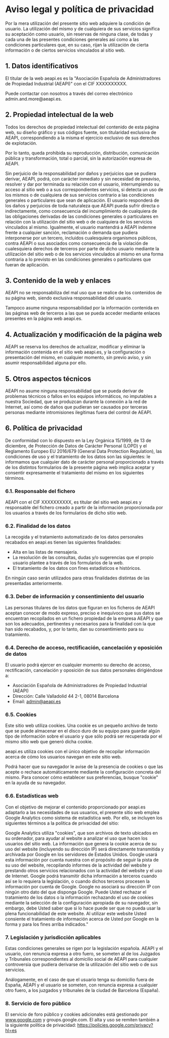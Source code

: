 <style>
  #backgroundImage {
    background-image: url('assets/img/background_6.jpg');
    filter: none;
  }
</style>

# Aviso legal y política de privacidad

Por la mera utilización del presente sitio web adquiere la condición de usuario. La utilización del mismo y de cualquiera de sus servicios significa su aceptación como usuario, sin reservas de ninguna clase, de todas y cada una de las presentes condiciones generales así como a las condiciones particulares que, en su caso, rijan la utilización de cierta información o de ciertos servicios vinculados al sitio web.

## 1. Datos identificativos

El titular de la web aeapi.es es la "Asociación Española de Administradores de Propiedad Industrial (AEAPI)" con el CIF XXXXXXXXXX.

Puede contactar con nosotros a través del correo electrónico <span class="email">admin<span class="antispam">.and.more</span>@aeapi.es</span>.

## 2. Propiedad intelectual de la web

Todos los derechos de propiedad intelectual del contenido de esta página web, su diseño gráfico y sus códigos fuente, son titularidad exclusiva de AEAPI, correspondiendo a la misma el ejercicio exclusivo de sus derechos de explotación.

Por lo tanto, queda prohibida su reproducción, distribución, comunicación pública y transformación, total o parcial, sin la autorización expresa de AEAPI.

Sin perjuicio de la responsabilidad por daños y perjuicios que se pudiera derivar, AEAPI, podrá, con carácter inmediato y sin necesidad de preaviso, resolver y dar por terminada su relación con el usuario, interrumpiendo su acceso al sitio web o a sus correspondientes servicios, si detecta un uso de los mismos o de cualquiera de sus servicios contrario a las condiciones generales o particulares que sean de aplicación. El usuario responderá de los daños y perjuicios de toda naturaleza que AEAPI pueda sufrir directa o indirectamente, como consecuencia del incumplimiento de cualquiera de las obligaciones derivadas de las condiciones generales o particulares en relación con la utilización del sitio web o de cualquiera de los servicios vinculados al mismo. Igualmente, el usuario mantendrá a AEAPI indemne frente a cualquier sanción, reclamación o demanda que pudiera interponerse por un tercero, incluidos cualesquiera organismos públicos, contra AEAPI o sus asociados como consecuencia de la violación de cualesquiera derechos de terceros por parte de dicho usuario mediante la utilización del sitio web o de los servicios vinculados al mismo en una forma contraria a lo previsto en las condiciones generales o particulares que fueran de aplicación.

## 3. Contenido de la web y enlaces

AEAPI no se responsabiliza del mal uso que se realice de los contenidos de su página web, siendo exclusiva responsabilidad del usuario.

Tampoco asume ninguna responsabilidad por la información contenida en las páginas web de terceros a las que se pueda acceder mediante enlaces presentes en la página web aeapi.es.

## 4. Actualización y modificación de la página web

AEAPI se reserva los derechos de actualizar, modificar y eliminar la información contenida en el sitio web aeapi.es, y la configuración o presentación del mismo, en cualquier momento, sin previo aviso, y sin asumir responsabilidad alguna por ello.

## 5. Otros aspectos técnicos

AEAPI no asume ninguna responsabilidad que se pueda derivar de problemas técnicos o fallos en los equipos informáticos, no imputables a nuestra Sociedad, que se produzcan durante la conexión a la red de Internet, así como de daños que pudieran ser causados por terceras personas mediante intromisiones ilegítimas fuera del control de AEAPI.

## 6. Política de privacidad

De conformidad con lo dispuesto en la Ley Orgánica 15/1999, de 13 de diciembre, de Protección de Datos de Carácter Personal (LOPD) y el Reglamento Europeo EU 2016/679 (General Data Protection Regulation), las condiciones de uso y el tratamiento de los datos son las siguientes: le informamos que cualquier dato de carácter personal proporcionado a través de los distintos formularios de la presente página web implica aceptar y consentir expresamente el tratamiento del mismo en los siguientes términos.

### 6.1. Responsable del fichero

AEAPI con el CIF XXXXXXXXXX, es titular del sitio web aeapi.es y responsable del fichero creado a partir de la información proporcionada por los usuarios a través de los formularios de dicho sitio web.

### 6.2. Finalidad de los datos

La recogida y el tratamiento automatizado de los datos personales recabados en aeapi.es tienen las siguientes finalidades:

* Alta en las listas de mensajería.
* La resolución de las consultas, dudas y/o sugerencias que el propio usuario plantee a través de los formularios de la web.
* El tratamiento de los datos con fines estadísticos e históricos.

En ningún caso serán utilizados para otras finalidades distintas de las presentadas anteriormente.

### 6.3. Deber de información y consentimiento del usuario

Las personas titulares de los datos que figuran en los ficheros de AEAPI aceptan conocer de modo expreso, preciso e inequívoco que sus datos se encuentran recopilados en un fichero propiedad de la empresa AEAPI y que son los adecuados, pertinentes y necesarios para la finalidad con la que han sido recabados, y, por lo tanto, dan su consentimiento para su tratamiento.

### 6.4. Derecho de acceso, rectificación, cancelación y oposición de datos

El usuario podrá ejercer en cualquier momento su derecho de acceso, rectificación, cancelación y oposición de sus datos personales dirigiéndose a:

* Asociación Española de Administradores de Propiedad Industrial (AEAPI)
* Dirección: Calle Valladolid 44 2-1, 08014 Barcelona
* Email: admin@aeapi.es

### 6.5. Cookies

Este sitio web utiliza cookies. Una cookie es un pequeño archivo de texto que se puede almacenar en el disco duro de su equipo para guardar algún tipo de información sobre el usuario y que sólo podrá ser recuperada por el mismo sitio web que generó dicha cookie.

aeapi.es utiliza cookies con el único objetivo de recopilar información acerca de cómo los usuarios navegan en este sitio web.

Podrá hacer que su navegador le avise de la presencia de cookies o que las acepte o rechace automáticamente mediante la configuración concreta del mismo. Para conocer cómo establecer sus preferencias, busque "cookie" en la ayuda de su navegador.

### 6.6. Estadísticas web

Con el objetivo de mejorar el contenido proporcionado por aeapi.es adaptarlo a las necesidades de sus usuarios, el presente sitio web emplea Google Analytics como sistema de estadística web. Por ello, se incluyen los siguientes términos a la política de privacidad del sitio:

Google Analytics utiliza "cookies", que son archivos de texto ubicados en su ordenador, para ayudar al website a analizar el uso que hacen los usuarios del sitio web. La información que genera la cookie acerca de su uso del website (incluyendo su dirección IP) será directamente transmitida y archivada por Google en los servidores de Estados Unidos. Google usará esta información por cuenta nuestra con el propósito de seguir la pista de su uso del website, recopilando informes de la actividad del website y prestando otros servicios relacionados con la actividad del website y el uso de Internet. Google podrá transmitir dicha información a terceros cuando así se lo requiera la legislación, o cuando dichos terceros procesen la información por cuenta de Google. Google no asociará su dirección IP con ningún otro dato del que disponga Google. Puede Usted rechazar el tratamiento de los datos o la información rechazando el uso de cookies mediante la selección de la configuración apropiada de su navegador, sin embargo, debe Usted saber que si lo hace puede ser que no pueda usar la plena funcionabilidad de este website. Al utilizar este website Usted consiente el tratamiento de información acerca de Usted por Google en la forma y para los fines arriba indicados."

### 7. Legislación y jurisdicción aplicables

Estas condiciones generales se rigen por la legislación española. AEAPI y el usuario, con renuncia expresa a otro fuero, se someten al de los Juzgados y Tribunales correspondientes al domicilio social de AEAPI para cualquier controversia que pudiera derivarse de la utilización del sitio web o de sus servicios.

Análogamente, en el caso de que el usuario tenga su domicilio fuera de España, AEAPI y el usuario se someten, con renuncia expresa a cualquier otro fuero, a los juzgados y tribunales de la ciudad de Barcelona (España).

### 8. Servicio de foro público

El servicio de foro público y cookies adicionales está gestionado por www.google.com y groups.google.com. El alta y uso se remiten también a la siguiente política de privacidad: <a href="https://policies.google.com/privacy?hl=es">https://policies.google.com/privacy?hl=es</a>
